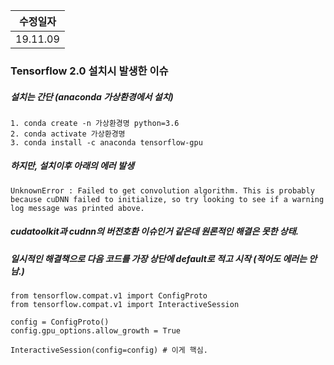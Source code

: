 | 수정일자 |
|:---:|
| 19.11.09 |


### Tensorflow 2.0 설치시 발생한 이슈

##### 설치는 간단 (anaconda 가상환경에서 설치)

```
1. conda create -n 가상환경명 python=3.6
2. conda activate 가상환경명
3. conda install -c anaconda tensorflow-gpu
```

##### 하지만, 설치이후 아래의 에러 발생
`UnknownError : Failed to get convolution algorithm. This is probably because cuDNN failed to initialize, so try looking to see if a warning log message was printed above.`

##### cudatoolkit과 cudnn의 버전호환 이슈인거 같은데 원론적인 해결은 못한 상태.
##### 일시적인 해결책으로 다음 코드를 가장 상단에 default로 적고 시작 (적어도 에러는 안남.)
```
from tensorflow.compat.v1 import ConfigProto
from tensorflow.compat.v1 import InteractiveSession

config = ConfigProto()
config.gpu_options.allow_growth = True

InteractiveSession(config=config) # 이게 핵심.
```
